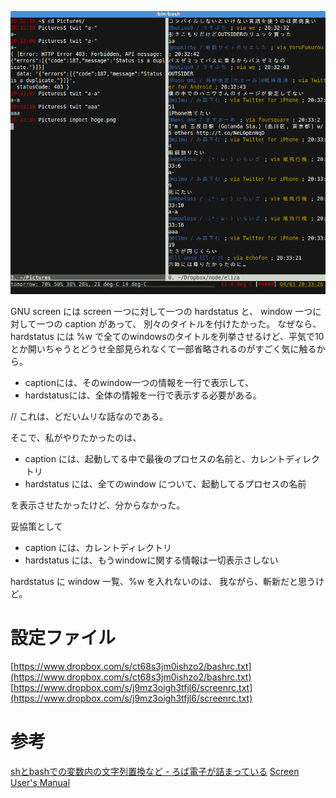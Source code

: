 ![](../../img/140403.png)

GNU screen には screen 一つに対して一つの hardstatus と、
window 一つに対して一つの caption があって、
別々のタイトルを付けたかった。
なぜなら、hardstatus には %w で全てのwindowsのタイトルを列挙させるけど、平気で10とか開いちゃうとどうせ全部見られなくて一部省略されるのがすごく気に触るから。

- captionには、そのwindow一つの情報を一行で表示して、
- hardstatusには、全体の情報を一行で表示する必要がある。

// これは、どだいムリな話なのである。

そこで、私がやりたかったのは、

- caption には、起動してる中で最後のプロセスの名前と、カレントディレクトリ
- hardstatus には、全てのwindow について、起動してるプロセスの名前

を表示させたかったけど、分からなかった。

妥協策として

- caption には、カレントディレクトリ
- hardstatus には、もうwindowに関する情報は一切表示さしない

hardstatus に window 一覧、%w を入れないのは、
我ながら、斬新だと思うけど。

# 設定ファイル

[https://www.dropbox.com/s/ct68s3jm0ishzo2/bashrc.txt](https://www.dropbox.com/s/ct68s3jm0ishzo2/bashrc.txt)
[https://www.dropbox.com/s/j9mz3oigh3tfjl6/screenrc.txt](https://www.dropbox.com/s/j9mz3oigh3tfjl6/screenrc.txt)

# 参考

[shとbashでの変数内の文字列置換など - ろば電子が詰まっている](http://d.hatena.ne.jp/ozuma/20130928/1380380390)
[Screen User's Manual](http://www.gnu.org/software/screen/manual/screen.html#Window-Settings)
